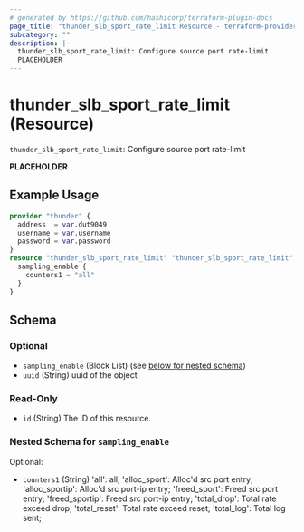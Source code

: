 ```yaml
---
# generated by https://github.com/hashicorp/terraform-plugin-docs
page_title: "thunder_slb_sport_rate_limit Resource - terraform-provider-thunder"
subcategory: ""
description: |-
  thunder_slb_sport_rate_limit: Configure source port rate-limit
  PLACEHOLDER
---
```


# thunder_slb_sport_rate_limit (Resource)

`thunder_slb_sport_rate_limit`: Configure source port rate-limit

__PLACEHOLDER__

## Example Usage

```terraform
provider "thunder" {
  address  = var.dut9049
  username = var.username
  password = var.password
}
resource "thunder_slb_sport_rate_limit" "thunder_slb_sport_rate_limit" {
  sampling_enable {
    counters1 = "all"
  }
}
```

<!-- schema generated by tfplugindocs -->
## Schema

### Optional

- `sampling_enable` (Block List) (see [below for nested schema](#nestedblock--sampling_enable))
- `uuid` (String) uuid of the object

### Read-Only

- `id` (String) The ID of this resource.

<a id="nestedblock--sampling_enable"></a>
### Nested Schema for `sampling_enable`

Optional:

- `counters1` (String) 'all': all; 'alloc_sport': Alloc'd src port entry; 'alloc_sportip': Alloc'd src port-ip entry; 'freed_sport': Freed src port entry; 'freed_sportip': Freed src port-ip entry; 'total_drop': Total rate exceed drop; 'total_reset': Total rate exceed reset; 'total_log': Total log sent;



